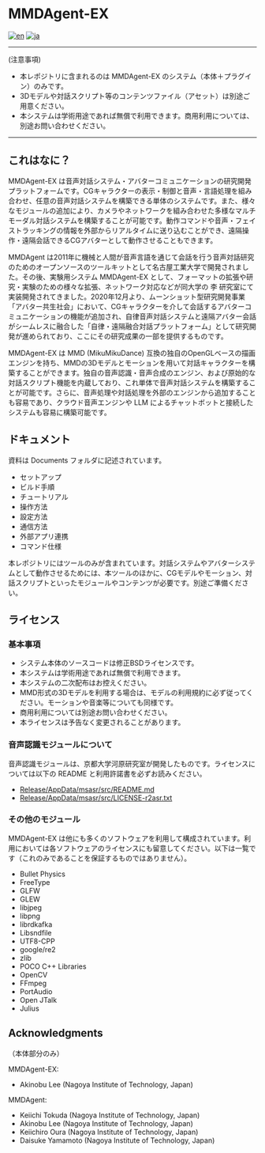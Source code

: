 # MMDAgent-EX

[![en](https://img.shields.io/badge/lang-en-red.svg)](https://github.com/mmd-agent/MMDAgent-EX/blob/main/README.md)
[![ja](https://img.shields.io/badge/lang-ja-blue.svg)](https://github.com/mmd-agent/MMDAgent-EX/blob/main/README.ja.md)

---

(注意事項)

- 本レポジトリに含まれるのは MMDAgent-EX のシステム（本体＋プラグイン）のみです。
- 3Dモデルや対話スクリプト等のコンテンツファイル（アセット）は別途ご用意ください。
- 本システムは学術用途であれば無償で利用できます。商用利用については、別途お問い合わせください。

---

## これはなに？

MMDAgent-EX は音声対話システム・アバターコミュニケーションの研究開発プラットフォームです。CGキャラクターの表示・制御と音声・言語処理を組み合わせ、任意の音声対話システムを構築できる単体のシステムです。また、様々なモジュールの追加により、カメラやネットワークを組み合わせた多様なマルチモーダル対話システムを構築することが可能です。動作コマンドや音声・フェイストラッキングの情報を外部からリアルタイムに送り込むことができ、遠隔操作・遠隔会話できるCGアバターとして動作させることもできます。

MMDAgent は2011年に機械と人間が音声言語を通じて会話を行う音声対話研究のためのオープンソースのツールキットとして名古屋工業大学で開発されました。その後、実験用システム MMDAgent-EX として、フォーマットの拡張や研究・実験のための様々な拡張、ネットワーク対応などが同大学の 李 研究室にて実装開発されてきました。2020年12月より、ムーンショット型研究開発事業「アバター共生社会」において、CGキャラクターを介して会話するアバターコミュニケーションの機能が追加され、自律音声対話システムと遠隔アバター会話がシームレスに融合した「自律・遠隔融合対話プラットフォーム」として研究開発が進められており、ここにその研究成果の一部を提供するものです。

MMDAgent-EX は MMD (MikuMikuDance) 互換の独自のOpenGLベースの描画エンジンを持ち、MMDの3Dモデルとモーションを用いて対話キャラクターを構築することができます。独自の音声認識・音声合成のエンジン、および原始的な対話スクリプト機能を内蔵しており、これ単体で音声対話システムを構築することが可能です。さらに、音声処理や対話処理を外部のエンジンから追加することも容易であり、クラウド音声エンジンや LLM によるチャットボットと接続したシステムも容易に構築可能です。

## ドキュメント

資料は Documents フォルダに記述されています。

- セットアップ
- ビルド手順
- チュートリアル
- 操作方法
- 設定方法
- 通信方法
- 外部アプリ連携
- コマンド仕様

本レポジトリにはツールのみが含まれています。対話システムやアバターシステムとして動作させるためには、本ツールのほかに、CGモデルやモーション、対話スクリプトといったモジュールやコンテンツが必要です。別途ご準備ください。

## ライセンス

### 基本事項

- システム本体のソースコードは修正BSDライセンスです。
- 本システムは学術用途であれば無償で利用できます。
- 本システムの二次配布はお控えください。
- MMD形式の3Dモデルを利用する場合は、モデルの利用規約に必ず従ってください。モーションや音楽等についても同様です。
- 商用利用については別途お問い合わせください。
- 本ライセンスは予告なく変更されることがあります。

### 音声認識モジュールについて

音声認識モジュールは、京都大学河原研究室が開発したものです。ライセンスについては以下の README と利用許諾書を必ずお読みください。

- [Release/AppData/msasr/src/README.md](https://github.com/mmd-agent/MMDAgent-EX/blob/main/Release/AppData/msasr/src/README.md)
- [Release/AppData/msasr/src/LICENSE-r2asr.txt](https://github.com/mmd-agent/MMDAgent-EX/blob/main/Release/AppData/msasr/src/LICENSE-r2asr.txt)

### その他のモジュール

MMDAgent-EX は他にも多くのソフトウェアを利用して構成されています。利用においては各ソフトウェアのライセンスにも留意してください。以下は一覧です（これのみであることを保証するものではありません）。

- Bullet Physics
- FreeType
- GLFW
- GLEW
- libjpeg
- libpng
- librdkafka
- Libsndfile
- UTF8-CPP
- google/re2
- zlib
- POCO C++ Libraries
- OpenCV
- FFmpeg
- PortAudio
- Open JTalk
- Julius

## Acknowledgments

（本体部分のみ）

MMDAgent-EX:

- Akinobu Lee (Nagoya Institute of Technology, Japan)

MMDAgent:

- Keiichi Tokuda (Nagoya Institute of Technology, Japan)
- Akinobu Lee (Nagoya Institute of Technology, Japan)
- Keiichiro Oura (Nagoya Institute of Technology, Japan)
- Daisuke Yamamoto (Nagoya Institute of Technology, Japan)
